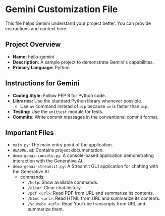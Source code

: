 # Gemini Customization File

This file helps Gemini understand your project better. You can provide instructions and context here.

## Project Overview

*   **Name:** hello-gemini
*   **Description:** A sample project to demonstrate Gemini's capabilities.
*   **Primary Language:** Python

## Instructions for Gemini

*   **Coding Style:** Follow PEP 8 for Python code.
*   **Libraries:** Use the standard Python library whenever possible.
    * Use `uv` command instead of `pip` because `uv` is faster than `pip`.
*   **Testing:** Use the `unittest` module for tests.
*   **Commits:** Write commit messages in the conventional commit format.

## Important Files

*   `main.py`: The main entry point of the application.
*   `README.md`: Contains project documentation.
*   `demo-genai-console.py`: A console-based application demonstrating interaction with the Generative AI.
*   `demo-genai-streamlit.py`: A Streamlit GUI application for chatting with the Generative AI.
    * commands:
      * `/help`: Show available commands.
      * `/clear`: Clear chat history.
      * `/pdf <url>`: Read PDF from URL and summarize its contents.
      * `/html <url>`: Read HTML from URL and summarize its contents.
      * `/youtube <url>`: Read YouTube transcripts from URL and summarize them.
